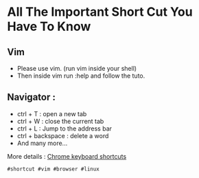 # All The Important Short Cut You Have To Know

## Vim
* Please use vim. (run vim inside your shell)
* Then inside vim run :help and follow the tuto.

## Navigator :

* ctrl + T : open a new tab
* ctrl + W : close the current tab
* ctrl + L : Jump to the address bar
* ctrl + backspace : delete a word
* And many more...

More details : [Chrome keyboard shortcuts](https://support.google.com/chrome/answer/157179?hl=en&co=GENIE.Platform%3DDesktop#zippy=%2Ctab-window-shortcuts)

    #shortcut #vim #browser #linux
